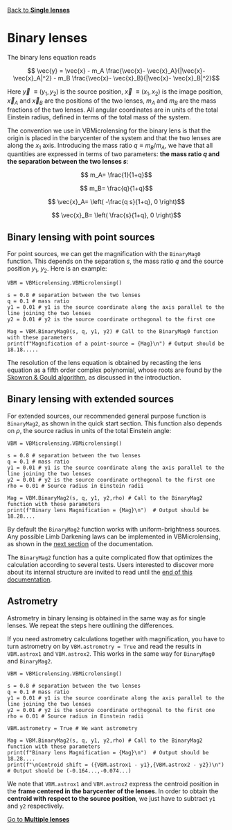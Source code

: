 [Back to **Single lenses**](SingleLenses.md)


# Binary lenses

The binary lens equation reads

$$ \vec{y} = \vec{x} - m_A \frac{\vec{x}- \vec{x}_A}{|\vec{x}- \vec{x}_A|^2} - m_B \frac{\vec{x}- \vec{x}_B}{|\vec{x}- \vec{x}_B|^2}$$

Here $\vec{y}$ $\equiv(y_1,y_2)$ is the source position, $\vec{x}$ $\equiv(x_{1},x_{2})$ is the image position, $\vec{x}_A$ and $\vec{x}_B$ are the positions of the two lenses, $m_A$ and $m_B$ are the mass fractions of the two lenses. All angular coordinates are in units of the total Einstein radius, defined in terms of the total mass of the system.

The convention we use in VBMicrolensing for the binary lens is that the origin is placed in the barycenter of the system and that the two lenses are along the $x_1$ axis. Introducing the mass ratio $q\equiv m_B/m_A$, we have that all quantities are expressed in terms of two parameters: **the mass ratio $q$ and the separation between the two lenses $s$**:

$$ m_A= \frac{1}{1+q}$$

$$ m_B= \frac{q}{1+q}$$

$$ \vec{x}_A= \left( -\frac{q s}{1+q}, 0 \right)$$

$$ \vec{x}_B= \left( \frac{s}{1+q}, 0 \right)$$

## Binary lensing with point sources

For point sources, we can get the magnification with the `BinaryMag0` function. This depends on the separation $s$, the mass ratio $q$ and the source position $y_1$, $y_2$. Here is an example:

```
VBM = VBMicrolensing.VBMicrolensing()

s = 0.8 # separation between the two lenses
q = 0.1 # mass ratio
y1 = 0.01 # y1 is the source coordinate along the axis parallel to the line joining the two lenses 
y2 = 0.01 # y2 is the source coordinate orthogonal to the first one

Mag = VBM.BinaryMag0(s, q, y1, y2) # Call to the BinaryMag0 function with these parameters
print(f"Magnification of a point-source = {Mag}\n") # Output should be 18.18.....

```

The resolution of the lens equation is obtained by recasting the lens equation as a fifth order complex polynomial, whose roots are found by the [Skowron & Gould algorithm](http://www.astrouw.edu.pl/~jskowron/cmplx_roots_sg/), as discussed in the introduction.

## Binary lensing with extended sources

For extended sources, our recommended general purpose function is `BinaryMag2`, as shown in the quick start section. This function also depends on $\rho$, the source radius in units of the total Einstein angle:

```
VBM = VBMicrolensing.VBMicrolensing()

s = 0.8 # separation between the two lenses
q = 0.1 # mass ratio
y1 = 0.01 # y1 is the source coordinate along the axis parallel to the line joining the two lenses 
y2 = 0.01 # y2 is the source coordinate orthogonal to the first one
rho = 0.01 # Source radius in Einstein radii

Mag = VBM.BinaryMag2(s, q, y1, y2,rho) # Call to the BinaryMag2 function with these parameters
print(f"Binary lens Magnification = {Mag}\n")  # Output should be 18.28....

```

By default the `BinaryMag2` function works with uniform-brightness sources. Any possible Limb Darkening laws can be implemented in VBMicrolensing, as shown in the [next section](LimbDarkening.md) of the documentation.

The `BinaryMag2` function has a quite complicated flow that optimizes the calculation according to several tests. Users interested to discover more about its internal structure are invited to read until the [end of this documentation](AdvancedControl.md).

## Astrometry

Astrometry in binary lensing is obtained in the same way as for single lenses. We repeat the steps here outlining the differences.

If you need astrometry calculations together with magnification, you have to turn astrometry on by ```VBM.astrometry = True``` and read the results in ```VBM.astrox1``` and ```VBM.astrox2```. This works in the same way for ```BinaryMag0``` and ```BinaryMag2```.

```
VBM = VBMicrolensing.VBMicrolensing()

s = 0.8 # separation between the two lenses
q = 0.1 # mass ratio
y1 = 0.01 # y1 is the source coordinate along the axis parallel to the line joining the two lenses 
y2 = 0.01 # y2 is the source coordinate orthogonal to the first one
rho = 0.01 # Source radius in Einstein radii

VBM.astrometry = True # We want astrometry

Mag = VBM.BinaryMag2(s, q, y1, y2,rho) # Call to the BinaryMag2 function with these parameters
print(f"Binary lens Magnification = {Mag}\n")  # Output should be 18.28....
print(f"\nCentroid shift = ({VBM.astrox1 - y1},{VBM.astrox2 - y2})\n")  # Output should be (-0.164...,-0.074...)

```

We note that ```VBM.astrox1``` and ```VBM.astrox2``` express the centroid position in the **frame centered in the barycenter of the lenses**. In order to obtain the **centroid with respect to the source position**, we just have to subtract `y1` and `y2` respectively.

[Go to **Multiple lenses**](MultipleLenses.md)
